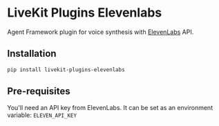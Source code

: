 # LiveKit Plugins Elevenlabs

Agent Framework plugin for voice synthesis with [ElevenLabs](https://elevenlabs.io/) API.

## Installation

```bash
pip install livekit-plugins-elevenlabs
```

## Pre-requisites

You'll need an API key from ElevenLabs. It can be set as an environment variable: `ELEVEN_API_KEY`
